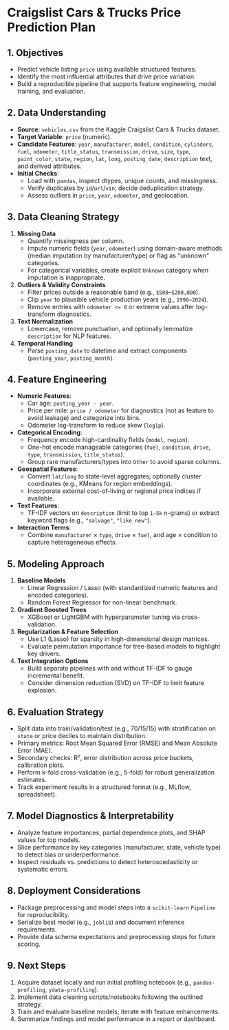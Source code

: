 # Craigslist Cars & Trucks Price Prediction Plan

## 1. Objectives
- Predict vehicle listing `price` using available structured features.
- Identify the most influential attributes that drive price variation.
- Build a reproducible pipeline that supports feature engineering, model training, and evaluation.

## 2. Data Understanding
- **Source**: `vehicles.csv` from the Kaggle Craigslist Cars & Trucks dataset.
- **Target Variable**: `price` (numeric).
- **Candidate Features**: `year`, `manufacturer`, `model`, `condition`, `cylinders`, `fuel`, `odometer`, `title_status`, `transmission`, `drive`, `size`, `type`, `paint_color`, `state`, `region`, `lat`, `long`, `posting_date`, `description` text, and derived attributes.
- **Initial Checks**:
  - Load with `pandas`, inspect dtypes, unique counts, and missingness.
  - Verify duplicates by `id`/`url`/`vin`; decide deduplication strategy.
  - Assess outliers in `price`, `year`, `odometer`, and geolocation.

## 3. Data Cleaning Strategy
1. **Missing Data**
   - Quantify missingness per column.
   - Impute numeric fields (`year`, `odometer`) using domain-aware methods (median imputation by manufacturer/type) or flag as "unknown" categories.
   - For categorical variables, create explicit `Unknown` category when imputation is inappropriate.
2. **Outliers & Validity Constraints**
   - Filter prices outside a reasonable band (e.g., `$500`–`$200,000`).
   - Clip `year` to plausible vehicle production years (e.g., `1990–2024`).
   - Remove entries with `odometer <= 0` or extreme values after log-transform diagnostics.
3. **Text Normalization**
   - Lowercase, remove punctuation, and optionally lemmatize `description` for NLP features.
4. **Temporal Handling**
   - Parse `posting_date` to datetime and extract components (`posting_year`, `posting_month`).

## 4. Feature Engineering
- **Numeric Features**:
  - Car age: `posting_year - year`.
  - Price per mile: `price / odometer` for diagnostics (not as feature to avoid leakage) and categorize into bins.
  - Odometer log-transform to reduce skew (`log1p`).
- **Categorical Encoding**:
  - Frequency encode high-cardinality fields (`model`, `region`).
  - One-hot encode manageable categories (`fuel`, `condition`, `drive`, `type`, `transmission`, `title_status`).
  - Group rare manufacturers/types into `Other` to avoid sparse columns.
- **Geospatial Features**:
  - Convert `lat/long` to state-level aggregates; optionally cluster coordinates (e.g., KMeans for region embeddings).
  - Incorporate external cost-of-living or regional price indices if available.
- **Text Features**:
  - TF-IDF vectors on `description` (limit to top `1–5k` n-grams) or extract keyword flags (e.g., `"salvage"`, `"like new"`).
- **Interaction Terms**:
  - Combine `manufacturer` × `type`, `drive` × `fuel`, and age × condition to capture heterogeneous effects.

## 5. Modeling Approach
1. **Baseline Models**
   - Linear Regression / Lasso (with standardized numeric features and encoded categories).
   - Random Forest Regressor for non-linear benchmark.
2. **Gradient Boosted Trees**
   - XGBoost or LightGBM with hyperparameter tuning via cross-validation.
3. **Regularization & Feature Selection**
   - Use L1 (Lasso) for sparsity in high-dimensional design matrices.
   - Evaluate permutation importance for tree-based models to highlight key drivers.
4. **Text Integration Options**
   - Build separate pipelines with and without TF-IDF to gauge incremental benefit.
   - Consider dimension reduction (SVD) on TF-IDF to limit feature explosion.

## 6. Evaluation Strategy
- Split data into train/validation/test (e.g., 70/15/15) with stratification on `state` or price deciles to maintain distribution.
- Primary metrics: Root Mean Squared Error (RMSE) and Mean Absolute Error (MAE).
- Secondary checks: R², error distribution across price buckets, calibration plots.
- Perform k-fold cross-validation (e.g., 5-fold) for robust generalization estimates.
- Track experiment results in a structured format (e.g., MLflow, spreadsheet).

## 7. Model Diagnostics & Interpretability
- Analyze feature importances, partial dependence plots, and SHAP values for top models.
- Slice performance by key categories (manufacturer, state, vehicle type) to detect bias or underperformance.
- Inspect residuals vs. predictions to detect heteroscedasticity or systematic errors.

## 8. Deployment Considerations
- Package preprocessing and model steps into a `scikit-learn` `Pipeline` for reproducibility.
- Serialize best model (e.g., `joblib`) and document inference requirements.
- Provide data schema expectations and preprocessing steps for future scoring.

## 9. Next Steps
1. Acquire dataset locally and run initial profiling notebook (e.g., `pandas-profiling`, `ydata-profiling`).
2. Implement data cleaning scripts/notebooks following the outlined strategy.
3. Train and evaluate baseline models; iterate with feature enhancements.
4. Summarize findings and model performance in a report or dashboard.

